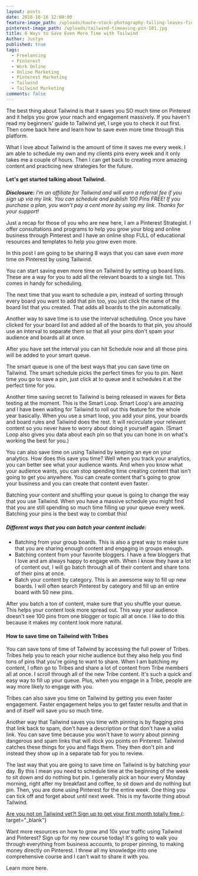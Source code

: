 ```yaml
---
layout: posts
date: 2018-10-16 12:00:00
feature-image_path: /uploads/haute-stock-photography-falling-leaves-final-14.jpg
pinterest-image_path: /uploads/tailwind-timeaving-pin-101.jpg
title: 8 Ways to Save Even More Time with Tailwind
Author: Justyn
published: true
tags:
  - Freelancing
  - Pinterest
  - Work Online
  - Online Marketing
  - Pinterest Marketing
  - Tailwind
  - Tailwind Marketing
comments: false
---
```


The best thing about Tailwind is that it saves you SO much time on Pinterest and it helps you grow your reach and engagement massively. If you haven't read my beginners' guide to Tailwind yet, I urge you to check it out first. Then come back here and learn how to save even more time through this platform. 

What I love about Tailwind is the amount of time it saves me every week. I am able to schedule my own and my clients pins every week and it only takes me a couple of hours. Then I can get back to creating more amazing content and practicing new strategies for the future. 

#### Let's get started talking about Tailwind. 

***Disclosure:** I’m an affiliate for Tailwind and will earn a referral fee if you sign up via my link. You can schedule and publish 100 Pins FREE! If you purchase a plan, you won’t pay a cent more by using my link. Thanks for your support!*

Just a recap for those of you who are new here, I am a Pinterest Strategist. I offer consultations and programs to help you grow your blog and online business through Pinterest and I have an online shop FULL of educational resources and templates to help you grow even more. 

In this post I am going to be sharing 8 ways that you can save *even more* time on Pinterest by using Tailwind. 

You can start saving even more time on Tailwind by setting up board lists. These are a way for you to add all the relevant boards to a single list. This comes in handy for scheduling. 

The next time that you want to schedule a pin, instead of sorting through every board you want to add that pin too, you just click the name of the board list that you created. That adds all boards to the pin automatically.

Another way to save time is to use the interval scheduling. Once you have clicked for your board list and added all of the boards to that pin, you should use an interval to separate them so that all your pins don't spam your audience and boards all at once. 

After you have set the interval you can hit Schedule now and all those pins will be added to your smart queue.

The smart queue is one of the best ways that you can save time on Tailwind. The smart schedule picks the perfect times for you to pin. Next time you go to save a pin, just click at to queue and it schedules it at the perfect time for you. 

Another time saving secret to Tailwind is being released in waves for Beta testing at the moment. This is the Smart Loop. Smart Loop's are amazing and I have been waiting for Tailwind to roll out this feature for the whole year basically. When you use a smart loop, you add your pins, your boards and board rules and Tailwind does the rest. It will recirculate your relevant content so you never have to worry about doing it yourself again. (Smart Loop also gives you data about each pin so that you can hone in on what's working the best for you.)

You can also save time on using Tailwind by keeping an eye on your analytics. How does this save you time? Well when you track your analytics, you can better see what your audience wants. And when you know what your audience wants, you can stop spending time creating content that isn't going to get you anywhere. You can create content that's going to grow your business and you can create that content even faster.

Batching your content and shuffling your queue is going to change the way that you use Tailwind. When you have a massive schedule you might find that you are still spending so much time filling up your queue every week. Batching your pins is the best way to combat this! 

##### Different ways that you can batch your content include: 

* Batching from your group boards. This is also a great way to make sure that you are sharing enough content and engaging in groups enough. 
* Batching content from your favorite bloggers. I have a few bloggers that I love and am always happy to engage with. When I know they have a lot of content out, I will go batch through all of their content and share tons of their pins at once.
* Batch your content by category. This is an awesome way to fill up new boards. I will often search Pinterest by category and fill up an entire board with 50 new pins. 

After you batch a ton of content, make sure that you shuffle your queue. This helps your content look more spread out. This way your audience doesn't see 100 pins from one blogger or topic all at once. I like to do this because it makes my content look more natural. 

#### How to save time on Tailwind with Tribes

You can save tons of time of Tailwind by accessing the full power of Tribes. Tribes help you to reach your niche audience but they also help you find tons of pins that you're going to want to share. When I am batching my content, I often go to Tribes and share a lot of content from Tribe members all at once. I scroll through all of the new Tribe content. It's such a quick and easy way to fill up your queue. Plus, when you engage in a Tribe, people are way more likely to engage with you. 

Tribes can also save you time on Tailwind by getting you even faster engagement. Faster engagement helps you to get faster results and that in and of itself will save you so much time. 

Another way that Tailwind saves you time with pinning is by flagging pins that link back to spam, don't have a description or that don't have a valid link. You can save time because you won't have to worry about pinning dangerous and spam links that will dock you points on Pinterest. Tailwind catches these things for you and flags them. They then don't pin and instead they show up in a separate tab for you to review.

The last way that you are going to save time on Tailwind is by batching your day. By this I mean you need to schedule time at the beginning of the week to sit down and do nothing but pin. I generally pick an hour every Monday morning, right after my breakfast and coffee, to sit down and do nothing but pin. Then, you are done using Pinterest for the entire week. One thing you can tick off and forget about until next week. This is my favorite thing about Tailwind. 

[Are you not on Tailwind yet?! Sign up to get your first month totally free.](https://www.tailwindapp.com/i/justynjen){: target="_blank"} 

Want more resources on how to grow and 10x your traffic using Tailwind and Pinterest? Sign up for my new course today! It's going to walk you through everything from business accounts, to proper pinning, to making money directly on Pinterest. I threw all my knowledge into one comprehensive course and I can't wait to share it with you. 

Learn more here.